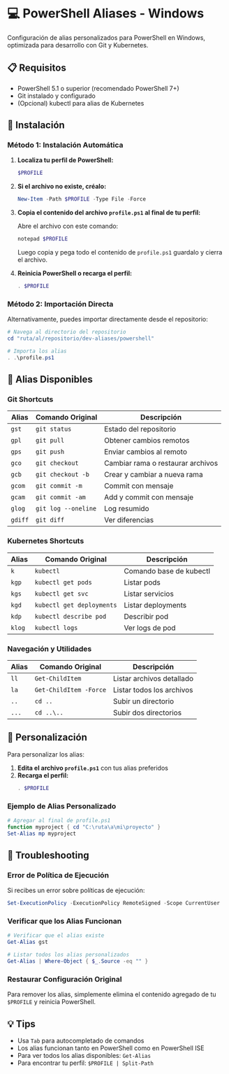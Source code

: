 # 💻 PowerShell Aliases - Windows

Configuración de alias personalizados para PowerShell en Windows, optimizada para desarrollo con Git y Kubernetes.

## 📋 Requisitos

- PowerShell 5.1 o superior (recomendado PowerShell 7+)
- Git instalado y configurado
- (Opcional) kubectl para alias de Kubernetes

## 🚀 Instalación

### Método 1: Instalación Automática

1. **Localiza tu perfil de PowerShell:**
   ```powershell
   $PROFILE
   ```

2. **Si el archivo no existe, créalo:**
   ```powershell
   New-Item -Path $PROFILE -Type File -Force
   ```

3. **Copia el contenido del archivo `profile.ps1` al final de tu perfil:**
   
   Abre el archivo con este comando:

   ```powershell
   notepad $PROFILE
   ```
   Luego copia y pega todo el contenido de `profile.ps1` guardalo y cierra el archivo.

5. **Reinicia PowerShell o recarga el perfil:**
   ```powershell
   . $PROFILE
   ```

### Método 2: Importación Directa

Alternativamente, puedes importar directamente desde el repositorio:

```powershell
# Navega al directorio del repositorio
cd "ruta/al/repositorio/dev-aliases/powershell"

# Importa los alias
. .\profile.ps1
```

## 📌 Alias Disponibles

### Git Shortcuts
| Alias | Comando Original | Descripción |
|-------|------------------|-------------|
| `gst` | `git status` | Estado del repositorio |
| `gpl` | `git pull` | Obtener cambios remotos |
| `gps` | `git push` | Enviar cambios al remoto |
| `gco` | `git checkout` | Cambiar rama o restaurar archivos |
| `gcb` | `git checkout -b` | Crear y cambiar a nueva rama |
| `gcom` | `git commit -m` | Commit con mensaje |
| `gcam` | `git commit -am` | Add y commit con mensaje |
| `glog` | `git log --oneline` | Log resumido |
| `gdiff` | `git diff` | Ver diferencias |

### Kubernetes Shortcuts
| Alias | Comando Original | Descripción |
|-------|------------------|-------------|
| `k` | `kubectl` | Comando base de kubectl |
| `kgp` | `kubectl get pods` | Listar pods |
| `kgs` | `kubectl get svc` | Listar servicios |
| `kgd` | `kubectl get deployments` | Listar deployments |
| `kdp` | `kubectl describe pod` | Describir pod |
| `klog` | `kubectl logs` | Ver logs de pod |

### Navegación y Utilidades
| Alias | Comando Original | Descripción |
|-------|------------------|-------------|
| `ll` | `Get-ChildItem` | Listar archivos detallado |
| `la` | `Get-ChildItem -Force` | Listar todos los archivos |
| `..` | `cd ..` | Subir un directorio |
| `...` | `cd ..\..` | Subir dos directorios |

## 🔧 Personalización

Para personalizar los alias:

1. **Edita el archivo `profile.ps1`** con tus alias preferidos
2. **Recarga el perfil:**
   ```powershell
   . $PROFILE
   ```

### Ejemplo de Alias Personalizado

```powershell
# Agregar al final de profile.ps1
function myproject { cd "C:\ruta\a\mi\proyecto" }
Set-Alias mp myproject
```

## 🐛 Troubleshooting

### Error de Política de Ejecución

Si recibes un error sobre políticas de ejecución:

```powershell
Set-ExecutionPolicy -ExecutionPolicy RemoteSigned -Scope CurrentUser
```

### Verificar que los Alias Funcionan

```powershell
# Verificar que el alias existe
Get-Alias gst

# Listar todos los alias personalizados
Get-Alias | Where-Object { $_.Source -eq "" }
```

### Restaurar Configuración Original

Para remover los alias, simplemente elimina el contenido agregado de tu `$PROFILE` y reinicia PowerShell.

## 💡 Tips

- Usa `Tab` para autocompletado de comandos
- Los alias funcionan tanto en PowerShell como en PowerShell ISE
- Para ver todos los alias disponibles: `Get-Alias`
- Para encontrar tu perfil: `$PROFILE | Split-Path`
